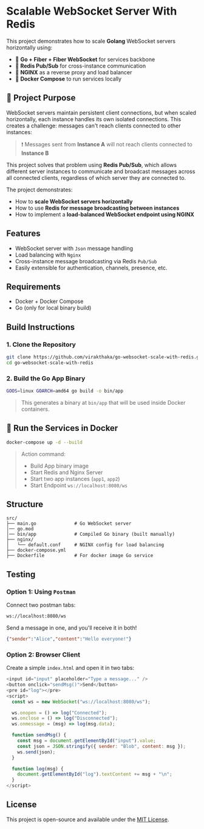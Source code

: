 # Scalable WebSocket Server With Redis

This project demonstrates how to scale **Golang** WebSocket servers horizontally using:

- 🧠 **Go + Fiber + Fiber WebSocket** for services backbone
- 🔁 **Redis Pub/Sub** for cross-instance communication
- 🔀 **NGINX** as a reverse proxy and load balancer
- 🐳 **Docker Compose** to run services locally

## 🚀 Project Purpose

WebSocket servers maintain persistent client connections, but when scaled horizontally, each instance handles its own isolated connections. This creates a challenge: messages can't reach clients connected to other instances:

> ❗ Messages sent from **Instance A** will not reach clients connected to **Instance B**

This project solves that problem using **Redis Pub/Sub**, which allows different server instances to communicate and broadcast messages across all connected clients, regardless of which server they are connected to.

The project demonstrates:

- How to **scale WebSocket servers horizontally**
- How to use **Redis for message broadcasting between instances**
- How to implement a **load-balanced WebSocket endpoint using NGINX**

## Features

- WebSocket server with `Json` message handling
- Load balancing with `Nginx`
- Cross-instance message broadcasting via Redis `Pub/Sub`
- Easily extensible for authentication, channels, presence, etc.

## Requirements

- Docker + Docker Compose
- Go (only for local binary build)

## Build Instructions

### 1. Clone the Repository

```bash
git clone https://github.com/virakthaka/go-websocket-scale-with-redis.git
cd go-websocket-scale-with-redis
```

### 2. Build the Go App Binary

```bash
GOOS=linux GOARCH=amd64 go build -o bin/app
```

> This generates a binary at `bin/app` that will be used inside Docker containers.

## 🐳 Run the Services in Docker

```bash
docker-compose up -d --build
```

> Action command:
> - Build App binary image
> - Start Redis and Nginx Server
> - Start two app instances (`app1`, `app2`)
> - Start Endpoint `ws://localhost:8080/ws`

## Structure

```
src/
├── main.go              # Go WebSocket server
│── go.mod
│── bin/app              # Compiled Go binary (built manually)
├── nginx/
│   └── default.conf     # NGINX config for load balancing
├── docker-compose.yml
├── Dockerfile           # For docker image Go service
```

## Testing

### Option 1: Using `Postman`

Connect two postman tabs:

```bash
ws://localhost:8080/ws
```

Send a message in one, and you'll receive it in both!

```json
{"sender":"Alice","content":"Hello everyone!"}
```

### Option 2: Browser Client

Create a simple `index.html` and open it in two tabs:

```js
<input id="input" placeholder="Type a message..." />
<button onclick="sendMsg()">Send</button>
<pre id="log"></pre>
<script>
  const ws = new WebSocket("ws://localhost:8080/ws");

  ws.onopen = () => log("Connected");
  ws.onclose = () => log("Disconnected");
  ws.onmessage = (msg) => log(msg.data);

  function sendMsg() {
    const msg = document.getElementById("input").value;
    const json = JSON.stringify({ sender: "Blob", content: msg });
    ws.send(json);
  }

  function log(msg) {
    document.getElementById("log").textContent += msg + "\n";
  }
</script>
```

## License

This project is open-source and available under the [MIT License]().
